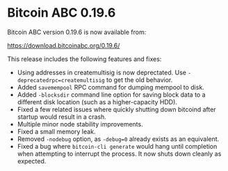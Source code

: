 Bitcoin ABC 0.19.6
==================

Bitcoin ABC version 0.19.6 is now available from:

  <https://download.bitcoinabc.org/0.19.6/>

This release includes the following features and fixes:

 - Using addresses in createmultisig is now deprectated. Use `-deprecatedrpc=createmultisig` to get the old behavior.
 - Added `savemempool` RPC command for dumping mempool to disk.
 - Added `-blocksdir` command line option for saving block data to a different disk location (such as a higher-capacity HDD).
 - Fixed a few related issues where quickly shutting down bitcoind after startup would result in a crash.
 - Multiple minor node stability improvements.
 - Fixed a small memory leak.
 - Removed `-nodebug` option, as `-debug=0` already exists as an equivalent.
 - Fixed a bug where `bitcoin-cli generate` would hang until completion when attempting to interrupt the process.
   It now shuts down cleanly as expected.
